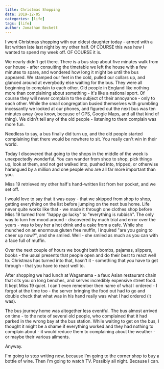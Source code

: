 ```yaml
---
title: Christmas Shopping
date: 2019-12-05
categories: [life]
tags: [life]
author: Jonathan Beckett
---
```


I went Christmas shopping with our eldest daughter today - armed with a list written late last night by my other half. Of COURSE this was how I wanted to spend my week off. OF COURSE it is.

We nearly didn't get there. There is a bus stop about five minutes walk from our house - after consulting the timetable we left the house with a few minutes to spare, and wondered how long it might be until the bus appeared. We stamped our feet in the cold, pulled our collars up, and glanced around at everybody else waiting for the bus. They were all beginning to complain to each other. Old people in England like nothing more than complaining about something - it's like a national sport. Of course they will never complain to the subject of their annoyance - only to each other. While the small congregation busied themselves with grumbling incessantly we looked at our phones, and figured out the next bus was ten minutes away (you know, because of GPS, Google Maps, and all that kind of thing). We didn't tell any of the old people - listening to them complain was more fun.

Needless to say, a bus finally did turn up, and the old people started complaining that there would be nowhere to sit. You really can't win in their world.

Today I discovered that going to the shops in the middle of the week is unexpectedly wonderful. You can wander from shop to shop, pick things up, look at them, and not get walked into, pushed into, tripped, or otherwise harangued by a million and one people who are all far more important than you.

Miss 19 retrieved my other half's hand-written list from her pocket, and we set off.

I would love to say that it was easy - that we skipped from shop to shop, getting everything on the list before jumping on the next bus home. Life never quite works like that - we made it through one clothes shop before Miss 19 turned from "happy go lucky" to "everything is rubbish". The only way to turn her mood around - discovered by much trial and error over the years - was to buy her a hot drink and a cake from a cafe. While she munched on an enormous gluten free muffin, I inquired "are you going to cheer up now?", and she smiled. Well - she smiled as much as you can with a face full of muffin.

Over the next couple of hours we bought bath bombs, pajamas, slippers, books - the usual presents that people open and do their best to react well to. Christmas has turned into that, hasn't it - something that you have to get through - that you have to react well to.

After shopping we had lunch at Wagamama - a faux Asian restaurant chain that sits you on long benches, and serves incredibly expensive street food. It kept Miss 19 quiet. I can't even remember then name of what I ordered - I forgot at the time too - the server bringing the food out had to go and double check that what was in his hand really was what I had ordered (it was).

The bus journey home was altogether less eventful. The bus almost arrived on time - to the note of several old people, who complained that it had parked in the wrong bay at the bus station. While waiting to get on the bus, I thought it might be a shame if everything worked and they had nothing to complain about - it would reduce them to complaining about the weather - or maybe their various ailments.

Anyway.

I'm going to stop writing now, because I'm going to the corner shop to buy a bottle of wine. Then I'm going to watch TV. Possibly all night. Because I can.